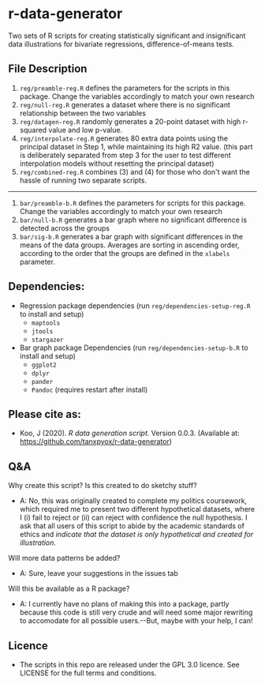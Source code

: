 # r-data-generator
Two sets of R scripts for creating statistically significant and insignificant data illustrations for bivariate regressions, difference-of-means tests.

## File Description
1. `reg/preamble-reg.R` defines the parameters for the scripts in this package. Change the variables accordingly to match your own research
2. `reg/null-reg.R` generates a dataset where there is no significant relationship between the two variables
3. `reg/datagen-reg.R` randomly generates a 20-point dataset with high r-squared value and low p-value.
4. `reg/interpolate-reg.R` generates 80 extra data points using the principal dataset in Step 1, while maintaining its high R2 value. (this part is deliberately separated from step 3 for the user to test different interpolation models without resetting the principal dataset)
5. `reg/combined-reg.R` combines (3) and (4) for those who don't want the hassle of running two separate scripts.
---
1. `bar/preamble-b.R` defines the parameters for scripts for this package. Change the variables accordingly to match your own research
2. `bar/null-b.R` generates a bar graph where no significant difference is detected across the groups
3. `bar/sig-b.R` generates a bar graph with significant differences in the means of the data groups. Averages are sorting in ascending order, according to the order that the groups are defined in the `xlabels` parameter.

## Dependencies:
* Regression package dependencies (run `reg/dependencies-setup-reg.R` to install and setup)
  * `maptools`
  * `jtools`
  * `stargazer`
* Bar graph package Dependencies (run `reg/dependencies-setup-b.R` to install and setup)
  * `ggplot2`
  * `dplyr`
  * `pander`
  * `Pandoc` (requires restart after install)

## Please cite as:
* Koo, J (2020). *R data generation script*. Version 0.0.3. (Available at: https://github.com/tanxpyox/r-data-generator)

## Q&A
Why create this script? Is this created to do sketchy stuff?
* A: No, this was originally created to complete my politics coursework, which required me to present two different hypothetical datasets, where I (i) fail to reject or (ii) can reject with confidence the null hypothesis. I ask that all users of this script to abide by the academic standards of ethics and *indicate that the dataset is only hypothetical and created for illustration.*

Will more data patterns be added?
* A: Sure, leave your suggestions in the issues tab

Will this be available as a R package?
* A: I currently have no plans of making this into a package, partly because this code is still very crude and will need some major rewriting to accomodate for all possible users.--But, maybe with your help, I can!

## Licence
* The scripts in this repo are released under the GPL 3.0 licence. See LICENSE for the full terms and conditions.
